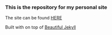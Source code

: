 ### This is the repository for my personal site

The site can be found [HERE](https://Blunderproof.github.io/)




Built with on top of [Beautiful Jekyll](https://github.com/daattali/beautiful-jekyll/)

